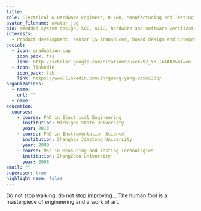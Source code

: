 ```yaml
---
title: 
role: Electrical & Hardware Engineer, R \&D, Manufacturing and Testing
avatar_filename: avatar.jpg
bio: emedded system design, SOC, ASIC, hardware and software verification
interests:
  - Product development, sensor \& transducer, board design and integration, SOC, ASIC, emedded system design, hardware and software verification, simulation, R&D and innovation
social:
  - icon: graduation-cap
    icon_pack: fas
    link: http://scholar.google.com/citations?user=9Z_Yh-IAAAAJ&hl=en
  - icon: linkedin
    icon_pack: fab
    link: https://www.linkedin.com/in/guang-yang-8b565333/
organizations:
  - name: 
    url: ""
  - name: 
education:
  courses:
    - course: PhD in Electrical Engineering
      institution: Michigan State University
      year: 2013
    - course: PhD in Instrumentation Science
      institution: Shanghai Jiaotong University
      year: 2009
    - course: Msc in Measuring and Testing Technologies
      institution: ZhengZhou University
      year: 2008
email: ""
superuser: true
highlight_name: false
---
```

Do not stop walking, do not stop improving...
The human foot is a masterpiece of engineering and a work of art.